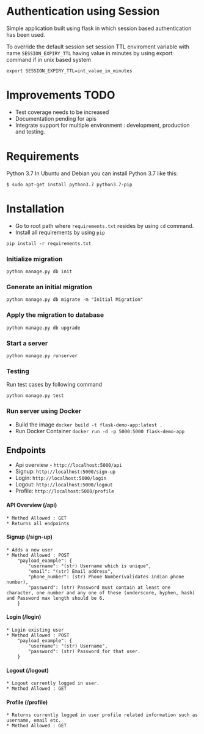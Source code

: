 # Authentication using Session
Simple application built using flask in which session based authentication has been used.

To override the default session set session TTL enviroment variable with name `SESSION_EXPIRY_TTL` having value in minutes by 
using export command if in unix based system


`export SESSION_EXPIRY_TTL=int_value_in_minutes`

# Improvements TODO
* Test coverage needs to be increased
* Documentation pending for apis
* Integrate support for multiple environment : development, production and testing.


# Requirements
Python 3.7
In Ubuntu and Debian you can install Python 3.7 like this:
```
$ sudo apt-get install python3.7 python3.7-pip
```

# Installation
* Go to root path where `requirements.txt` resides by using `cd` command.
* Install all requirements by using `pip`  
```
pip install -r requirements.txt
```
 

### Initialize migration
``python manage.py db init``

### Generate an initial migration
``python manage.py db migrate -m "Initial Migration"``

### Apply the migration to database
``python manage.py db upgrade``

### Start a server
``python manage.py runserver``

### Testing 
Run test cases by following command

``python manage.py test``

### Run server using Docker

*  Build the image
``
docker build -t flask-demo-app:latest .
``
* Run Docker Container
`docker run -d -p 5000:5000 flask-demo-app`


## Endpoints 
* Api overview - `http://localhost:5000/api`
* Signup:  `http://localhost:5000/sign-up`
* Login: `http://localhost:5000/login`
* Logout: `http://localhost:5000/logout`
* Profile: `http://localhost:5000/profile` 

#### API Overview (/api)
    * Method Allowed : GET
    * Returns all endpoints
    
#### Signup (/sign-up)
    * Adds a new user
    * Method Allowed : POST
        "payload_example": {
            "username": "(str) Username which is unique",
            "email": "(str) Email address",
            "phone_number": (str) Phone Number(validates indian phone number),
            "password": (str) Password must contain at least one character, one number and any one of these (underscore, hyphen, hash) and Password max length should be 6.
        }

#### Login (/login)
    * Login existing user
    * Method Allowed : POST
        "payload_example": {
            "username": "(str) Username",
            "password": (str) Password for that user.
        }

#### Logout (/logout)
    * Logout currently logged in user.
    * Method Allowed : GET

#### Profile (/profile)
    * Returns currently logged in user profile related information such as username, email etc.
    * Method Allowed : GET
    
    
    

